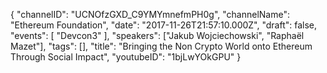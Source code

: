 {
    "channelID": "UCNOfzGXD_C9YMYmnefmPH0g",
    "channelName": "Ethereum Foundation",
    "date": "2017-11-26T21:57:10.000Z",
    "draft": false,
    "events": [
        "Devcon3"
    ],
    "speakers": ["Jakub Wojciechowski", "Raphaël Mazet"],
    "tags": [],
    "title": "Bringing the Non Crypto World onto Ethereum Through Social Impact",
    "youtubeID": "1bjLwYOkGPU"
}
